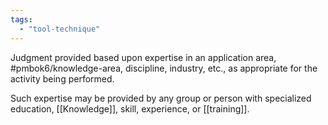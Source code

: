 ```yaml
---
tags:
  - "tool-technique"
---
```

Judgment provided based upon expertise in an application area, #pmbok6/knowledge-area, discipline, industry, etc., as appropriate for the activity being performed.

Such expertise may be provided by any group or person with specialized education, [[Knowledge]], skill, experience, or [[training]].